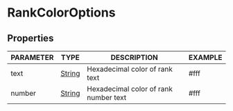 <h1 id="RankColorOptions">RankColorOptions</h1>

<h2>Properties</h2>

PARAMETER | TYPE | DESCRIPTION | EXAMPLE
--- | --- | --- | ---
text | [String](https://developer.mozilla.org/en-US/docs/Web/JavaScript/Reference/Global_Objects/String) | Hexadecimal color of rank text | #fff
number | [String](https://developer.mozilla.org/en-US/docs/Web/JavaScript/Reference/Global_Objects/String) | Hexadecimal color of rank number text | #fff